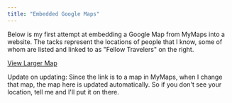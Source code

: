 ```yaml
---
title: "Embedded Google Maps"
---
```

Below is my first attempt at embedding a Google Map from MyMaps into a
website. The tacks represent the locations of people that I know, some of whom
are listed and linked to as "Fellow Travelers" on the right.

[View Larger Map](https://maps.google.com/maps/ms?ie=UTF8&hl=en&msa=0&om=1&msid=111366003748394849176.000439ca56259a23388a7&ll=23.885838,2.8125&spn=127.350416,298.828125&z=1&source=embed)

Update on updating: Since the link is to a map in MyMaps, when I change that
map, the map here is updated automatically. So if you don't see your location,
tell me and I'll put it on there.
